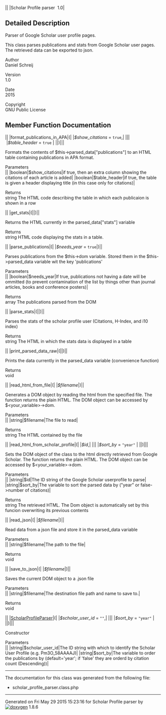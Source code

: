 ||
|Scholar Profile parser  1.0|

Detailed Description
--------------------

Parser of Google Scholar user profile pages.

This class parses publications and stats from Google Scholar user pages. The retrieved data can be exported to json.

Author  
Daniel Schreij

Version  
1.0

Date  
2015

Copyright  
GNU Public License

Member Function Documentation
-----------------------------

||
|format\_publications\_in\_APA|(| |*\$show\_citations* = `true`,|
||| |*\$table\_header* = `true` |
||)|||

Formats the contents of \$this-\>parsed\_data["publications"] to an HTML table containing publications in APA format.

Parameters  
||
|boolean|\$show\_citations|if true, then an extra column showing the citations of each article is added|
|boolean|\$table\_header|if true, the table is given a header displaying title (in this case only for citations)|

Returns  
string The HTML code describing the table in which each publicaion is shown in a row

||
|get\_stats|(||)||

Returns the HTML currently in the parsed\_data["stats"] variable

Returns  
string HTML code displaying the stats in a table.

||
|parse\_publications|(| |*\$needs\_year* = `true`|)||

Parses publications from the \$this-\>dom variable. Stored them in the \$this-\>parsed\_data variable wit the key 'publications'

Parameters  
||
|boolean|\$needs\_year|If true, publications not having a date will be ommitted (to prevent contamination of the list by things other than journal articles, books and conference posters)|

Returns  
array The publications parsed from the DOM

||
|parse\_stats|(||)||

Parses the stats of the scholar profile user (Citations, H-Index, and i10 index)

Returns  
string The HTML in which the stats data is displayed in a table

||
|print\_parsed\_data\_raw|(||)||

Prints the data currently in the parsed\_data variable (convenience function)

Returns  
void

||
|read\_html\_from\_file|(| |*\$filename*|)||

Generates a DOM object by reading the html from the specified file. The function returns the plain HTML. The DOM object can be accessed by \$\<your\_variable\>-\>dom.

Parameters  
||
|string|\$filename|The file to read|

Returns  
string The HTML contained by the file

||
|read\_html\_from\_scholar\_profile|(| |*\$id*,|
||| |*\$sort\_by* = `"year"` |
||)|||

Sets the DOM object of the class to the html directly retrieved from Google Scholar. The function returns the plain HTML. The DOM object can be accessed by \$\<your\_variable\>-\>dom.

Parameters  
||
|string|\$id|The ID string of the Google Scholar userprofile to parse|
|string|\$sort\_by|The variable to sort the parsed data by ("year" or false-\>number of citations)|

Returns  
string The retrieved HTML. The Dom object is automatically set by this funcion overwriting its previous contents

||
|read\_json|(| |*\$filename*|)||

Read data from a json file and store it in the parsed\_data variable

Parameters  
||
|string|\$filename|The path to the file|

Returns  
void

||
|save\_to\_json|(| |*\$filename*|)||

Saves the current DOM object to a .json file

Parameters  
||
|string|\$filename|The destination file path and name to save to.|

Returns  
void

||
|[ScholarProfileParser](classScholarProfileParser.html)|(| |*\$scholar\_user\_id* = `""`,|
||| |*\$sort\_by* = `"year"` |
||)|||

Constructor

Parameters  
||
|string|\$scholar\_user\_id|The ID string with which to identify the Scholar User Profile (e.g. Pm3O\_58AAAAJ)|
|string|\$sort\_by|The variable to order the publications by (default='year'; if 'false' they are orderd by citation count (Descending))|

* * * * *

The documentation for this class was generated from the following file:

-   scholar\_profile\_parser.class.php

* * * * *

Generated on Fri May 29 2015 15:23:16 for Scholar Profile parser by  [![doxygen](doxygen.png)](http://www.doxygen.org/index.html) 1.8.6
